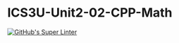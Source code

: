 # ICS3U-Unit2-02-CPP-Math

[![GitHub's Super Linter](https://github.com/sydneykuhn/ICS3U-Unit2-02-CPP-Math/workflows/GitHub's%20Super%20Linter/badge.svg)](https://github.com/sydneykuhn/ICS3U-Unit2-02-CPP-Math/actions)
